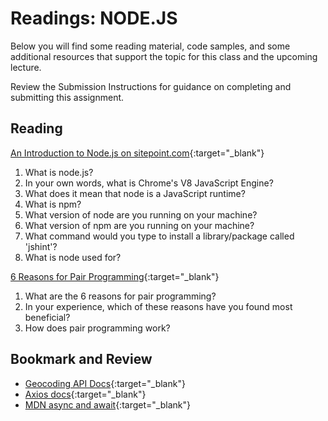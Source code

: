 # Readings: NODE.JS

Below you will find some reading material, code samples, and some additional resources that support the topic for this class and the upcoming lecture.

Review the Submission Instructions for guidance on completing and submitting this assignment.

## Reading

[An Introduction to Node.js on sitepoint.com](https://www.sitepoint.com/an-introduction-to-node-js){:target="_blank"}

1. What is node.js?
1. In your own words, what is Chrome's V8 JavaScript Engine?
1. What does it mean that node is a JavaScript runtime?
1. What is npm?
1. What version of node are you running on your machine?
1. What version of npm are you running on your machine?
1. What command would you type to install a library/package called 'jshint'?
1. What is node used for?

[6 Reasons for Pair Programming](https://www.codefellows.org/blog/6-reasons-for-pair-programming/){:target="_blank"}

1. What are the 6 reasons for pair programming?
1. In your experience, which of these reasons have you found most beneficial?
1. How does pair programming work?

<!-- ## Additional Resources

PLACEHOLDER

### Videos

PLACEHOLDER -->

## Bookmark and Review

- [Geocoding API Docs](https://locationiq.com/){:target="_blank"}
- [Axios docs](https://www.npmjs.com/package/axios){:target="_blank"}
- [MDN async and await](https://developer.mozilla.org/en-US/docs/Learn/JavaScript/Asynchronous/Async_await){:target="_blank"}
